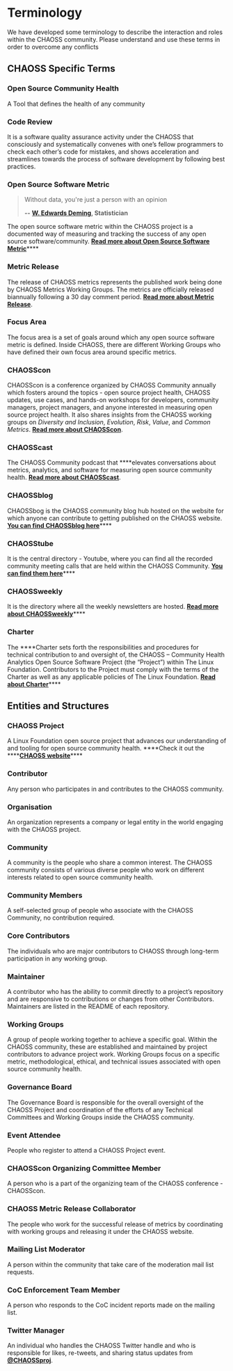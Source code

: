 # Terminology

We have developed some terminology to describe the interaction and roles within the CHAOSS community. Please understand and use these terms in order to overcome any conflicts

## **CHAOSS Specific Terms**

### **Open Source Community Health**

A Tool that defines the health of any community

### **Code Review**

It is a software quality assurance activity under the CHAOSS that consciously and systematically convenes with one’s fellow programmers to check each other’s code for mistakes, and shows acceleration and streamlines towards the process of software development by following best practices.

### **Open Source Software Metric**

> Without data, you're just a person with an opinion
>
> **--** [**W. Edwards Deming**](https://en.wikipedia.org/wiki/W._Edwards_Deming)**, Statistician**

The open source software metric within the CHAOSS project is a documented way of measuring and tracking the success of any open source software/community. [**Read more about Open Source Software Metric**](https://chaoss.community/metrics/)\*\*\*\*

### **Metric Release**

The release of CHAOSS metrics represents the published work being done by CHAOSS Metrics Working Groups. The metrics are officially released biannually following a 30 day comment period. [**Read more about Metric Release**](https://chaoss.community/release-history/).

### **Focus Area**

The focus area is a set of goals around which any open source software metric is defined. Inside CHAOSS, there are different Working Groups who have defined their own focus area around specific metrics.

### **CHAOSScon**

CHAOSScon is a conference organized by CHAOSS Community annually which fosters around the topics -  open source project health, CHAOSS updates, use cases, and hands-on workshops for developers, community managers, project managers, and anyone interested in measuring open source project health. It also shares insights from the CHAOSS working groups on _Diversity and Inclusion_, _Evolution_, _Risk_, _Value_, and _Common Metrics_. [**Read more about CHAOSScon**](https://chaoss.community/CHAOSScon-2020-NA/).

### **CHAOSScast**

The CHAOSS Community podcast that ****elevates conversations about metrics, analytics, and software for measuring open source community health. [**Read more about CHAOSScast**](https://podcast.chaoss.community/).

### **CHAOSSblog**

CHAOSSbog is the CHAOSS community blog hub hosted on the website for which anyone can contribute to getting published on the CHAOSS website. [**You can find CHAOSSblog here**](https://chaoss.community/blog/)\*\*\*\*

### **CHAOSStube**

It is the central directory - Youtube, where you can find all the recorded community meeting calls that are held within the CHAOSS Community. [**You can find them here**](https://www.youtube.com/c/CHAOSStube/featured)\*\*\*\*

### **CHAOSSweekly**

It is the directory where all the weekly newsletters are hosted. [**Read more about CHAOSSweekly**](https://chaoss.community/news/)\*\*\*\*

### **Charter**

The ****Charter sets forth the responsibilities and procedures for technical contribution to and oversight of, the CHAOSS – Community Health Analytics Open Source Software Project \(the “Project”\) within The Linux Foundation. Contributors to the Project must comply with the terms of the Charter as well as any applicable policies of The Linux Foundation. [**Read about Charter**](https://chaoss.community/about/charter/)\*\*\*\*

## **Entities and Structures**

### **CHAOSS Project**

A Linux Foundation open source project that advances our understanding of and tooling for open source community health. ****Check it out the ****[**CHAOSS website**](https://chaoss.community/)\*\*\*\*

### **Contributor**

Any person who participates in and contributes to the CHAOSS community.

### **Organisation**

An organization represents a company or legal entity in the world engaging with the CHAOSS project. 

### **Community**

A community is the people who share a common interest. The CHAOSS community consists of various diverse people who work on different interests related to open source community health.

### **Community Members**

A self-selected group of people who associate with the CHAOSS Community, no contribution required.

### **Core Contributors**

The individuals who are major contributors to CHAOSS through long-term participation in any working group.

### **Maintainer**

A contributor who has the ability to commit directly to a project’s repository and are responsive to contributions or changes from other Contributors. Maintainers are listed in the README of each repository.

### **Working Groups**

A group of people working together to achieve a specific goal. Within the CHAOSS community, these are established and maintained by project contributors to advance project work. Working Groups focus on a specific metric, methodological, ethical, and technical issues associated with open source community health.

### **Governance Board**

The Governance Board is responsible for the overall oversight of the CHAOSS Project and coordination of the efforts of any Technical Committees and Working Groups inside the CHAOSS community.

### **Event Attendee**

People who register to attend a CHAOSS Project event. 

### **CHAOSScon Organizing Committee Member**

A person who is a part of the organizing team of the CHAOSS conference - CHAOSScon.

### **CHAOSS Metric Release Collaborator**

The people who work for the successful release of metrics by coordinating with working groups and releasing it under the CHAOSS website.

### **Mailing List Moderator**

A person within the community that take care of the moderation mail list requests.

### **CoC Enforcement Team Member**

A person who responds to the CoC incident reports made on the mailing list.

### **Twitter Manager**

An individual who handles the CHAOSS Twitter handle and who is responsible for likes, re-tweets, and sharing status updates from [**@CHAOSSproj**](https://twitter.com/CHAOSSproj).


